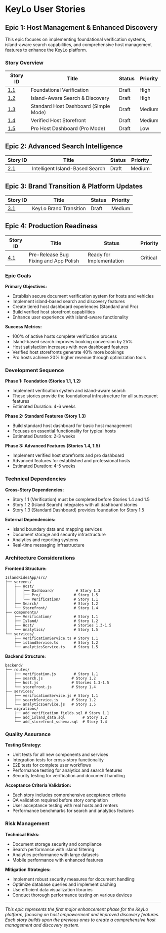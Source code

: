 # KeyLo User Stories

## Epic 1: Host Management & Enhanced Discovery

This epic focuses on implementing foundational verification systems, island-aware search capabilities, and comprehensive host management features to enhance the KeyLo platform.

### Story Overview

| Story ID | Title | Status | Priority |
|----------|-------|--------|----------|
| [1.1](./1.1.foundational-verification.md) | Foundational Verification | Draft | High |
| [1.2](./1.2.island-aware-search-discovery.md) | Island-Aware Search & Discovery | Draft | High |
| [1.3](./1.3.standard-host-dashboard.md) | Standard Host Dashboard (Simple Mode) | Draft | Medium |
| [1.4](./1.4.verified-host-storefront.md) | Verified Host Storefront | Draft | Medium |
| [1.5](./1.5.pro-host-dashboard.md) | Pro Host Dashboard (Pro Mode) | Draft | Low |

## Epic 2: Advanced Search Intelligence

| Story ID | Title | Status | Priority |
|----------|-------|--------|----------|
| [2.1](./2.1.intelligent-island-based-search.md) | Intelligent Island-Based Search | Draft | Medium |

## Epic 3: Brand Transition & Platform Updates

| Story ID | Title | Status | Priority |
|----------|-------|--------|----------|
| [3.1](./3.1.keylo-brand-transition.md) | KeyLo Brand Transition | Draft | Medium |

## Epic 4: Production Readiness

| Story ID | Title | Status | Priority |
|----------|-------|--------|----------|
| [4.1](./4.1.pre-release-bug-fixing.md) | Pre-Release Bug Fixing and App Polish | Ready for Implementation | Critical |

### Epic Goals

**Primary Objectives:**
- Establish secure document verification system for hosts and vehicles
- Implement island-based search and discovery features
- Create tiered host dashboard experiences (Standard and Pro)
- Build verified host storefront capabilities
- Enhance user experience with island-aware functionality

**Success Metrics:**
- 100% of active hosts complete verification process
- Island-based search improves booking conversion by 25%
- Host satisfaction increases with new dashboard features
- Verified host storefronts generate 40% more bookings
- Pro hosts achieve 20% higher revenue through optimization tools

### Development Sequence

**Phase 1: Foundation (Stories 1.1, 1.2)**
- Implement verification system and island-aware search
- These stories provide the foundational infrastructure for all subsequent features
- Estimated Duration: 4-6 weeks

**Phase 2: Standard Features (Story 1.3)**
- Build standard host dashboard for basic host management
- Focuses on essential functionality for typical hosts
- Estimated Duration: 2-3 weeks

**Phase 3: Advanced Features (Stories 1.4, 1.5)**
- Implement verified host storefronts and pro dashboard
- Advanced features for established and professional hosts
- Estimated Duration: 4-5 weeks

### Technical Dependencies

**Cross-Story Dependencies:**
- Story 1.1 (Verification) must be completed before Stories 1.4 and 1.5
- Story 1.2 (Island Search) integrates with all dashboard stories
- Story 1.3 (Standard Dashboard) provides foundation for Story 1.5

**External Dependencies:**
- Island boundary data and mapping services
- Document storage and security infrastructure
- Analytics and reporting systems
- Real-time messaging infrastructure

### Architecture Considerations

**Frontend Structure:**
```
IslandRidesApp/src/
├── screens/
│   ├── Host/
│   │   ├── Dashboard/          # Story 1.3
│   │   ├── Pro/               # Story 1.5
│   │   └── Verification/      # Story 1.1
│   ├── Search/                # Story 1.2
│   └── Storefront/            # Story 1.4
├── components/
│   ├── Verification/          # Story 1.1
│   ├── Island/                # Story 1.2
│   ├── Host/                  # Stories 1.3-1.5
│   └── Analytics/             # Story 1.5
└── services/
    ├── verificationService.ts # Story 1.1
    ├── islandService.ts       # Story 1.2
    └── analyticsService.ts    # Story 1.5
```

**Backend Structure:**
```
backend/
├── routes/
│   ├── verification.js        # Story 1.1
│   ├── search.js             # Story 1.2
│   ├── host.js               # Stories 1.3-1.5
│   └── storefront.js         # Story 1.4
├── services/
│   ├── verificationService.js # Story 1.1
│   ├── searchService.js      # Story 1.2
│   └── analyticsService.js   # Story 1.5
└── migrations/
    ├── add_verification_fields.sql # Story 1.1
    ├── add_island_data.sql        # Story 1.2
    └── add_storefront_schema.sql  # Story 1.4
```

### Quality Assurance

**Testing Strategy:**
- Unit tests for all new components and services
- Integration tests for cross-story functionality
- E2E tests for complete user workflows
- Performance testing for analytics and search features
- Security testing for verification and document handling

**Acceptance Criteria Validation:**
- Each story includes comprehensive acceptance criteria
- QA validation required before story completion
- User acceptance testing with real hosts and renters
- Performance benchmarks for search and analytics features

### Risk Management

**Technical Risks:**
- Document storage security and compliance
- Search performance with island filtering
- Analytics performance with large datasets
- Mobile performance with enhanced features

**Mitigation Strategies:**
- Implement robust security measures for document handling
- Optimize database queries and implement caching
- Use efficient data visualization libraries
- Conduct thorough performance testing on various devices

---

*This epic represents the first major enhancement phase for the KeyLo platform, focusing on host empowerment and improved discovery features. Each story builds upon the previous ones to create a comprehensive host management and discovery system.*
